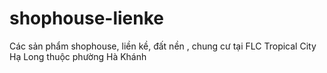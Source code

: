 # shophouse-lienke
Các sản phẩm shophouse, liền kề, đất nền , chung cư tại FLC Tropical City Hạ Long thuộc phường Hà Khánh

